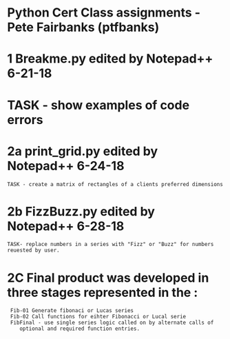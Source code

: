 # Python Cert Class assignments - Pete Fairbanks (ptfbanks)

# 1 Breakme.py edited by Notepad++ 6-21-18
# 	TASK - show examples of code errors
# 2a print_grid.py edited by Notepad++ 6-24-18
	TASK - create a matrix of rectangles of a clients preferred dimensions
# 2b FizzBuzz.py edited by Notepad++ 6-28-18
	TASK- replace numbers in a series with "Fizz" or "Buzz" for numbers reuested by user.
# 2C Final product was developed in three stages represented in the :
	 Fib-01 Generate fibonaci or Lucas series
	 Fib-02	Call functions for eihter Fibonacci or Lucal serie
	 FibFinal - use single series logic called on by alternate calls of
		optional and required function entries.
